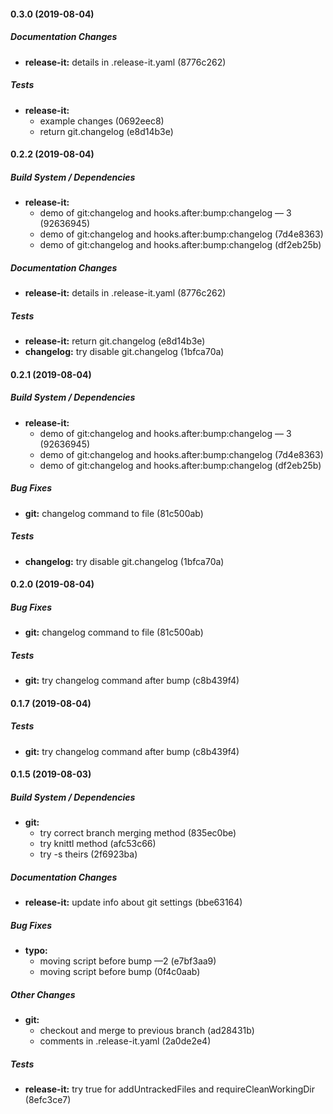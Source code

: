 #### 0.3.0 (2019-08-04)

##### Documentation Changes

* **release-it:**  details in .release-it.yaml (8776c262)

##### Tests

* **release-it:**
  *  example changes (0692eec8)
  *  return git.changelog (e8d14b3e)

#### 0.2.2 (2019-08-04)

##### Build System / Dependencies

* **release-it:**
  *  demo of git:changelog and hooks.after:bump:changelog — 3 (92636945)
  *  demo of git:changelog and hooks.after:bump:changelog (7d4e8363)
  *  demo of git:changelog and hooks.after:bump:changelog (df2eb25b)

##### Documentation Changes

* **release-it:**  details in .release-it.yaml (8776c262)

##### Tests

* **release-it:**  return git.changelog (e8d14b3e)
* **changelog:**  try disable git.changelog (1bfca70a)

#### 0.2.1 (2019-08-04)

##### Build System / Dependencies

* **release-it:**
  *  demo of git:changelog and hooks.after:bump:changelog — 3 (92636945)
  *  demo of git:changelog and hooks.after:bump:changelog (7d4e8363)
  *  demo of git:changelog and hooks.after:bump:changelog (df2eb25b)

##### Bug Fixes

* **git:**  changelog command to file (81c500ab)

##### Tests

* **changelog:**  try disable git.changelog (1bfca70a)

#### 0.2.0 (2019-08-04)

##### Bug Fixes

* **git:**  changelog command to file (81c500ab)

##### Tests

* **git:**  try changelog command after bump (c8b439f4)

#### 0.1.7 (2019-08-04)

##### Tests

* **git:**  try changelog command after bump (c8b439f4)

#### 0.1.5 (2019-08-03)

##### Build System / Dependencies

* **git:**
  *  try correct branch merging method (835ec0be)
  *  try knittl method (afc53c66)
  *  try -s theirs (2f6923ba)

##### Documentation Changes

* **release-it:**  update info about git settings (bbe63164)

##### Bug Fixes

* **typo:**
  *  moving script before bump —2 (e7bf3aa9)
  *  moving script before bump (0f4c0aab)

##### Other Changes

* **git:**
  *  checkout and merge to previous branch (ad28431b)
  *  comments in .release-it.yaml (2a0de2e4)

##### Tests

* **release-it:**  try true for addUntrackedFiles and requireCleanWorkingDir (8efc3ce7)

